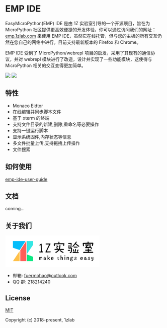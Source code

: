 # EMP IDE

EasyMicroPython(EMP) IDE 是由 1Z 实验室引导的一个开源项目，旨在为 MicroPython 社区提供更高效便捷的开发体验，你可以通过访问我们的网址：[emp.1zlab.com](emp.1zlab.com) 来使用 EMP IDE，虽然它在线托管，但与您的主板的所有交互仍然在您自己的网络中进行。目前支持最新版本的 Firefox 和 Chrome。

EMP IDE 受到了 MicroPython/webrepl 项目的启发，采用了其现有的通信协议，并对 webrepl 模块进行了改造，设计并实现了一些功能模块，这使得与 MicroPython 相关的交互变得更加简单。

![](http://src.1zlab.com/ide/ide-cn.png)
![](http://src.1zlab.com/ide/ide-feature.png)

## 特性

- Monaco Eidtor
- 在线编辑并同步脚本文件
- 基于 xterm 的终端
- 支持文件目录的新建,删除,重命名等必要操作
- 支持一键运行脚本
- 显示系统固件,内存状态等信息
- 多文件批量上传,支持拖拽上传操作
- 文件搜索

## 如何使用

[emp-ide-user-guide](http://www.1zlab.com/wiki/micropython-esp32/emp-ide-userguide)

## 文档

coming...

## 关于我们

![Logo](./src/assets/logo.png)

- 邮箱: fuermohao@outlook.com
- QQ 群: 218214240

## License

[MIT](http://opensource.org/licenses/MIT)

Copyright (c) 2018-present, 1zlab
